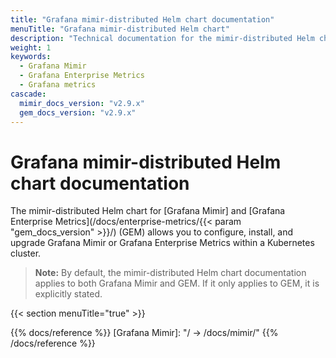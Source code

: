 ```yaml
---
title: "Grafana mimir-distributed Helm chart documentation"
menuTitle: "Grafana mimir-distributed Helm chart"
description: "Technical documentation for the mimir-distributed Helm chart"
weight: 1
keywords:
  - Grafana Mimir
  - Grafana Enterprise Metrics
  - Grafana metrics
cascade:
  mimir_docs_version: "v2.9.x"
  gem_docs_version: "v2.9.x"
---
```


# Grafana mimir-distributed Helm chart documentation

The mimir-distributed Helm chart for [Grafana Mimir] and [Grafana Enterprise Metrics](/docs/enterprise-metrics/{{< param "gem_docs_version" >}}/) (GEM) allows you to configure, install, and upgrade Grafana Mimir or Grafana Enterprise Metrics within a Kubernetes cluster.

> **Note:** By default, the mimir-distributed Helm chart documentation applies to both Grafana Mimir and GEM. If it only applies to GEM, it is explicitly stated.

{{< section menuTitle="true" >}}

{{% docs/reference %}}
[Grafana Mimir]: "/ -> /docs/mimir/<MIMIR DOCS VERSION>"
{{% /docs/reference %}}
